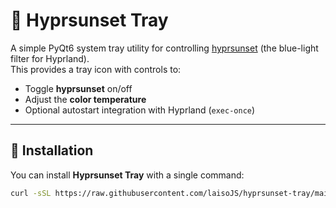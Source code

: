 # 🌅 Hyprsunset Tray

A simple PyQt6 system tray utility for controlling [hyprsunset](https://wiki.hypr.land/Hypr-Ecosystem/hyprsunset/) (the blue-light filter for Hyprland).  
This provides a tray icon with controls to:

- Toggle **hyprsunset** on/off
- Adjust the **color temperature**
- Optional autostart integration with Hyprland (`exec-once`)

---

## 🚀 Installation

You can install **Hyprsunset Tray** with a single command:

```bash
curl -sSL https://raw.githubusercontent.com/laisoJS/hyprsunset-tray/main/install.sh | bash
